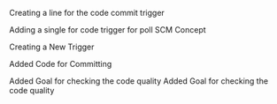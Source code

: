 Creating a line for the code commit trigger

Adding a single for code trigger for poll SCM Concept

Creating a New Trigger

Added Code for Committing

Added Goal for checking the code quality 
Added Goal for checking the code quality 
